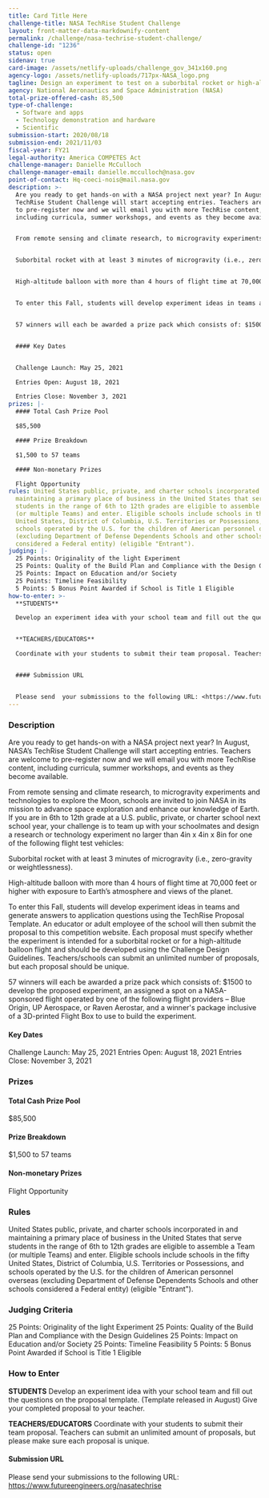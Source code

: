 ```yaml
---
title: Card Title Here
challenge-title: NASA TechRise Student Challenge
layout: front-matter-data-markdownify-content
permalink: /challenge/nasa-techrise-student-challenge/
challenge-id: "1236"
status: open
sidenav: true
card-image: /assets/netlify-uploads/challenge_gov_341x160.png
agency-logo: /assets/netlify-uploads/717px-NASA_logo.png
tagline: Design an experiment to test on a suborbital rocket or high-altitude balloon.
agency: National Aeronautics and Space Administration (NASA)
total-prize-offered-cash: 85,500
type-of-challenge:
  - Software and apps
  - Technology demonstration and hardware
  - Scientific
submission-start: 2020/08/18
submission-end: 2021/11/03
fiscal-year: FY21
legal-authority: America COMPETES Act
challenge-manager: Danielle McCulloch
challenge-manager-email: danielle.mcculloch@nasa.gov
point-of-contact: Hq-coeci-nois@mail.nasa.gov
description: >-
  Are you ready to get hands-on with a NASA project next year? In August, NASA’s
  TechRise Student Challenge will start accepting entries. Teachers are welcome
  to pre-register now and we will email you with more TechRise content,
  including curricula, summer workshops, and events as they become available.


  From remote sensing and climate research, to microgravity experiments and technologies to explore the Moon, schools are invited to join NASA in its mission to advance space exploration and enhance our knowledge of Earth. If you are in 6th to 12th grade at a U.S. public, private, or charter school next school year, your challenge is to team up with your schoolmates and design a research or technology experiment no larger than 4in x 4in x 8in for one of the following flight test vehicles:


  Suborbital rocket with at least 3 minutes of microgravity (i.e., zero-gravity or weightlessness).


  High-altitude balloon with more than 4 hours of flight time at 70,000 feet or higher with exposure to Earth’s atmosphere and views of the planet.


  To enter this Fall, students will develop experiment ideas in teams and generate answers to application questions using the TechRise Proposal Template. An educator or adult employee of the school will then submit the proposal to this competition website. Each proposal must specify whether the experiment is intended for a suborbital rocket or for a high-altitude balloon flight and should be developed using the Challenge Design Guidelines. Teachers/schools can submit an unlimited number of proposals, but each proposal should be unique.


  57 winners will each be awarded a prize pack which consists of: $1500 to develop the proposed experiment, an assigned a spot on a NASA-sponsored flight operated by one of the following flight providers – Blue Origin, UP Aerospace, or Raven Aerostar, and a winner's package inclusive of a 3D-printed Flight Box to use to build the experiment.


  #### Key Dates


  Challenge Launch: May 25, 2021

  Entries Open: August 18, 2021

  Entries Close: November 3, 2021
prizes: |-
  #### Total Cash Prize Pool

  $85,500

  #### Prize Breakdown

  $1,500 to 57 teams

  #### Non-monetary Prizes

  Flight Opportunity
rules: United States public, private, and charter schools incorporated in and
  maintaining a primary place of business in the United States that serve
  students in the range of 6th to 12th grades are eligible to assemble a Team
  (or multiple Teams) and enter. Eligible schools include schools in the fifty
  United States, District of Columbia, U.S. Territories or Possessions, and
  schools operated by the U.S. for the children of American personnel overseas
  (excluding Department of Defense Dependents Schools and other schools
  considered a Federal entity) (eligible "Entrant").
judging: |-
  25 Points: Originality of the light Experiment
  25 Points: Quality of the Build Plan and Compliance with the Design Guidelines
  25 Points: Impact on Education and/or Society
  25 Points: Timeline Feasibility
  5 Points: 5 Bonus Point Awarded if School is Title 1 Eligible
how-to-enter: >-
  **STUDENTS**

  Develop an experiment idea with your school team and fill out the questions on the proposal template. (Template released in August) Give your completed proposal to your teacher. 


  **TEACHERS/EDUCATORS**

  Coordinate with your students to submit their team proposal. Teachers can submit an unlimited amount of proposals, but please make sure each proposal is unique. 


  #### Submission URL


  Please send  your submissions to the following URL: <https://www.futureengineers.org/nasatechrise>
---
```

### Description

Are you ready to get hands-on with a NASA project next year? In August, NASA’s TechRise Student Challenge will start accepting entries. Teachers are welcome to pre-register now and we will email you with more TechRise content, including curricula, summer workshops, and events as they become available.

From remote sensing and climate research, to microgravity experiments and technologies to explore the Moon, schools are invited to join NASA in its mission to advance space exploration and enhance our knowledge of Earth. If you are in 6th to 12th grade at a U.S. public, private, or charter school next school year, your challenge is to team up with your schoolmates and design a research or technology experiment no larger than 4in x 4in x 8in for one of the following flight test vehicles:

Suborbital rocket with at least 3 minutes of microgravity (i.e., zero-gravity or weightlessness).

High-altitude balloon with more than 4 hours of flight time at 70,000 feet or higher with exposure to Earth’s atmosphere and views of the planet.

To enter this Fall, students will develop experiment ideas in teams and generate answers to application questions using the TechRise Proposal Template. An educator or adult employee of the school will then submit the proposal to this competition website. Each proposal must specify whether the experiment is intended for a suborbital rocket or for a high-altitude balloon flight and should be developed using the Challenge Design Guidelines. Teachers/schools can submit an unlimited number of proposals, but each proposal should be unique.

57 winners will each be awarded a prize pack which consists of: $1500 to develop the proposed experiment, an assigned a spot on a NASA-sponsored flight operated by one of the following flight providers – Blue Origin, UP Aerospace, or Raven Aerostar, and a winner's package inclusive of a 3D-printed Flight Box to use to build the experiment.

#### Key Dates

Challenge Launch: May 25, 2021
Entries Open: August 18, 2021
Entries Close: November 3, 2021

### Prizes

#### Total Cash Prize Pool

$85,500

#### Prize Breakdown

$1,500 to 57 teams

#### Non-monetary Prizes

Flight Opportunity

### Rules

United States public, private, and charter schools incorporated in and maintaining a primary place of business in the United States that serve students in the range of 6th to 12th grades are eligible to assemble a Team (or multiple Teams) and enter. Eligible schools include schools in the fifty United States, District of Columbia, U.S. Territories or Possessions, and schools operated by the U.S. for the children of American personnel overseas (excluding Department of Defense Dependents Schools and other schools considered a Federal entity) (eligible "Entrant"). 

### Judging Criteria

25 Points: Originality of the light Experiment
25 Points: Quality of the Build Plan and Compliance with the Design Guidelines
25 Points: Impact on Education and/or Society
25 Points: Timeline Feasibility
5 Points: 5 Bonus Point Awarded if School is Title 1 Eligible

### How to Enter

**STUDENTS**
Develop an experiment idea with your school team and fill out the questions on the proposal template. (Template released in August) Give your completed proposal to your teacher. 

**TEACHERS/EDUCATORS**
Coordinate with your students to submit their team proposal. Teachers can submit an unlimited amount of proposals, but please make sure each proposal is unique. 

#### Submission URL

Please send  your submissions to the following URL: <https://www.futureengineers.org/nasatechrise>